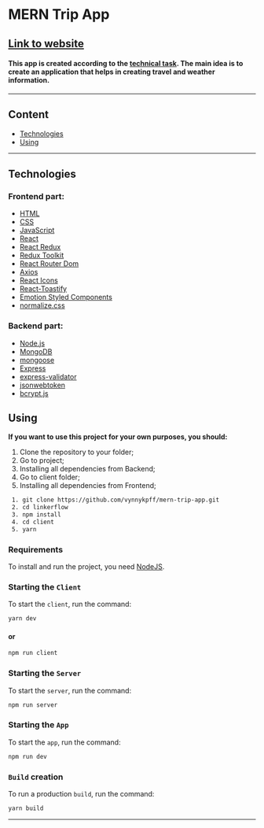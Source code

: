 # **MERN Trip App**

## [**<u>Link to website</u>**](https://youtu.be/tCn5hzxJi2o)

#### This app is created according to the [technical task](https://drive.google.com/drive/folders/141SeL3mCM-vYxJEjcyJVYdGnoWDqGzIW?usp=sharing). The main idea is to create an application that helps in creating travel and weather information.

---

## **Content**

- [Technologies](#technologies)
- [Using](#using)

<hr>

## **Technologies**

### Frontend part:

- [HTML](https://html.spec.whatwg.org/multipage/)
- [CSS](https://www.w3.org/Style/CSS/)
- [JavaScript](https://www.javascript.com/)
- [React](https://react.dev/)
- [React Redux](https://react-redux.js.org/)
- [Redux Toolkit](https://redux-toolkit.js.org/)
- [React Router Dom](https://reactrouter.com/en/main)
- [Axios](https://axios-http.com/)
- [React Icons](https://react-icons.github.io/react-icons)
- [React-Toastify ](https://fkhadra.github.io/react-toastify/installation/)
- [Emotion Styled Components](https://emotion.sh/docs/styled)
- [normalize.css](https://necolas.github.io/normalize.css/)

### Backend part:

- [Node.js](https://nodejs.org/en)
- [MongoDB](https://www.mongodb.com/)
- [mongoose](https://mongoosejs.com/)
- [Express](https://expressjs.com/)
- [express-validator](https://express-validator.github.io/docs/)
- [jsonwebtoken](https://www.npmjs.com/package/jsonwebtoken)
- [bcrypt.js](https://www.npmjs.com/package/bcryptjs)

## **Using**

**If you want to use this project for your own purposes, you should:**

1. Clone the repository to your folder;
2. Go to project;
3. Installing all dependencies from Backend;
4. Go to client folder;
5. Installing all dependencies from Frontend;

```sh
 1. git clone https://github.com/vynnykpff/mern-trip-app.git
 2. cd linkerflow
 3. npm install
 4. cd client
 5. yarn
```

### Requirements

To install and run the project, you need [NodeJS](https://nodejs.org/).

### Starting the `Client`

To start the `client`, run the command:

```sh
yarn dev
```

#### or

```sh
npm run client
```

### Starting the `Server`

To start the `server`, run the command:

```sh
npm run server
```

### Starting the `App`

To start the `app`, run the command:

```sh
npm run dev
```

### `Build` creation

To run a production `build`, run the command:

```sh
yarn build
```

<hr>
